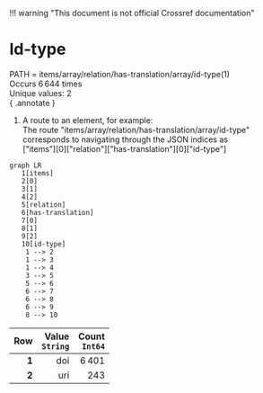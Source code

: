 !!! warning "This document is not official Crossref documentation"
# Id-type
PATH = items/array/relation/has-translation/array/id-type(1)  
Occurs 6 644 times  
Unique values: 2  
{ .annotate }

1. A route to an element, for example:  
   The route "items/array/relation/has-translation/array/id-type" corresponds to navigating through the JSON indices as  
   ["items"][0]["relation"]["has-translation"][0]["id-type"]  

```mermaid
graph LR
   1[items]
   2[0]
   3[1]
   4[2]
   5[relation]
   6[has-translation]
   7[0]
   8[1]
   9[2]
   10[id-type]
    1 --> 2
    1 --> 3
    1 --> 4
    3 --> 5
    5 --> 6
    6 --> 7
    6 --> 8
    6 --> 9
    8 --> 10
```

| **Row** | **Value**<br>`String` | **Count**<br>`Int64` |
|--------:|----------------------:|---------------------:|
| **1**   | doi                   | 6 401                |
| **2**   | uri                   | 243                  |

